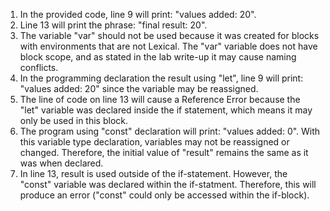 1. In the provided code, line 9 will print: "values added: 20". 
2. Line 13 will print the phrase: "final result: 20".
3. The variable "var" should not be used because it was created for blocks with environments that are not Lexical. The "var" variable does not have block scope, and as stated in the lab write-up it may cause naming conflicts.
4. In the programming declaration the result using "let", line 9 will print: "values added: 20" since the variable may be reassigned. 
5. The line of code on line 13 will cause a Reference Error because the "let" variable was declared inside the if statement, which means it may only be used in this block. 
6. The program using "const" declaration will print: "values added: 0". With this variable type declaration, variables may not be reassigned or changed. Therefore, the initial value of "result" remains the same as it was when declared.  
7. In line 13, result is used outside of the if-statement. However, the "const" variable was declared within the if-statment. Therefore, this will produce an error ("const" could only be accessed within the if-block).